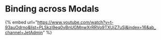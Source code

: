 # Binding across Modals

{% embed url="https://www.youtube.com/watch?v=t-93auOdrno&list=PLSkzi9eq0vBnUGMnwXrRRVo9TXUjZ7uSj&index=16&ab_channel=JetAdmin" %}
